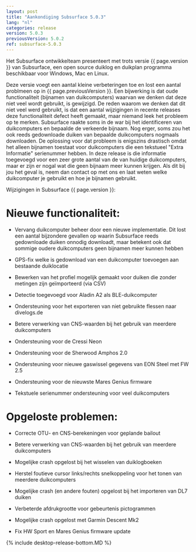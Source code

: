 ```yaml
---
layout: post
title: "Aankondiging Subsurface 5.0.3"
lang: "nl"
categories: release
version: 5.0.3
previousVersion: 5.0.2
ref: subsurface-5.0.3
---
```


Het Subsurface ontwikkelteam presenteert met trots versie {{ page.version }} van Subsurface, een open source duiklog en duikplan programma beschikbaar voor Windows, Mac en Linux.

Deze versie voegt een aantal kleine verbeteringen toe en lost een aantal problmeen op in {{ page.previousVersion }}. Een bijwerking is dat oude functionaliteit (bijnamen van duikcomputers) waarvan we denken dat deze niet veel wordt gebruikt, is gewijzigd. De reden waarom we denken dat dit niet veel werd gebruikt, is dat een aantal wijzigingen in recente releases deze functionaliteit defect heeft gemaakt, maar niemand leek het probleem op te merken. Subsurface raakte soms in de war bij het identificeren van duikcomputers en bepaalde de verkeerde bijnaam. Nog erger, soms zou het ook reeds gedownloade duiken van bepaalde duikcomputers nogmaals downloaden. De oplossing voor dat probleem is enigszins drastisch omdat het alleen bijnamen toestaat voor duikcomputers die een tekstueel "Extra Informatie" serienummer hebben. In deze release is die informatie toegevoegd voor een zeer grote aantal van de van huidige duikcomputers, maar er zijn er nogal wat die geen bijnaam meer kunnen krijgen. Als dit bij jou het geval is, neem dan contact op met ons en laat weten welke duikcomputer je gebruikt en hoe je bijnamen gebruikt.

Wijzigingen in Subsurface {{ page.version }}:

# Nieuwe functionaliteit:

- Vervang duikcomputer beheer door een nieuwe implementatie. Dit lost een aantal bijzondere gevallen op waarin Subsurface reeds gedownloade duiken onnodig downloadt, maar betekent ook dat sommige oudere duikcomputers geen bijnamen meer kunnen hebben

- GPS-fix welke is gedownload van een duikcomputer toevoegen aan bestaande duiklocatie

- Bewerken van het profiel mogelijk gemaakt voor duiken die zonder metingen zijn geïmporteerd (via CSV)

- Detectie toegevoegd voor Aladin A2 als BLE-duikcomputer

- Ondersteuning voor het exporteren van niet gebruikte flessen naar divelogs.de

- Betere verwerking van CNS-waarden bij het gebruik van meerdere duikcomputers

- Ondersteuning voor de Cressi Neon

- Ondersteuning voor de Sherwood Amphos 2.0

- Ondersteuning voor nieuwe gaswissel gegevens van EON Steel met FW 2.5

- Ondersteuning voor de nieuwste Mares Genius firmware

- Tekstuele serienummer ondersteuning voor veel duikcomputers

# Opgeloste problemen:

- Correcte OTU- en CNS-berekeningen voor geplande bailout

- Betere verwerking van CNS-waarden bij het gebruik van meerdere duikcomputers

- Mogelijke crash opgelost bij het wisselen van duiklogboeken

- Herstel foutieve cursor links/rechts snelkoppeling voor het tonen van meerdere duikcomputers

- Mogelijke crash (en andere fouten) opgelost bij het importeren van DL7 duiken

- Verbeterde afdrukgrootte voor gebeurtenis pictogrammen

- Mogelijke crash opgelost met Garmin Descent Mk2

- Fix HW Sport en Mares Genius firmware update


{% include desktop-release-bottom.MD %}
